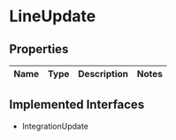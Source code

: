 

# LineUpdate

## Properties

Name | Type | Description | Notes
------------ | ------------- | ------------- | -------------


## Implemented Interfaces

* IntegrationUpdate



